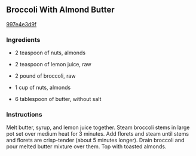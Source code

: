 ## Broccoli With Almond Butter

[997e4e3d9f](http://www.food.com/recipe/broccoli-with-almond-butter-283802)

### Ingredients

 - 2 teaspoon of nuts, almonds

 - 2 teaspoon of lemon juice, raw

 - 2 pound of broccoli, raw

 - 1 cup of nuts, almonds

 - 6 tablespoon of butter, without salt

### Instructions

Melt butter, syrup, and lemon juice together. Steam broccoli stems in large pot set over medium heat for 3 minutes. Add florets and steam until stems and florets are crisp-tender (about 5 minutes longer). Drain broccoli and pour melted butter mixture over them. Top with toasted almonds.